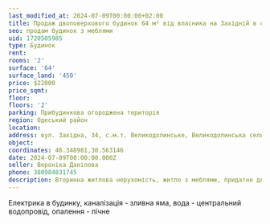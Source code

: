 ```yaml
---
last_modified_at: 2024-07-09T00:00:00+02:00
title: Продаж двоповерхового будинок 64 м² від власника на Західній в селищі Великодолинське
seo: продам будинок з меблями
uid: 1720505985
type: Будинок
rent:
rooms: '2'
surface: '64'
surface_land: '450'
price: $22000
price_sqmt:
floor:
floors: '2'
parking: Прибудинкова огороджена територія
region: Одеський район
location:
address: вул. Західна, 34, с.м.т. Великодолинське, Великодолинська селищна територіальна громада
object:
coordinates: 46.348981,30.563146
date: 2024-07-09T00:00:00.000Z
seller: Вероніка Данілова
phone: 380984831745
description: Вторинна житлова нерухомість, житло з меблями, придатне для проживання
---
```


Електрика в будинку, каналізація - зливна яма, вода - центральний водопровід, опалення - пічне
